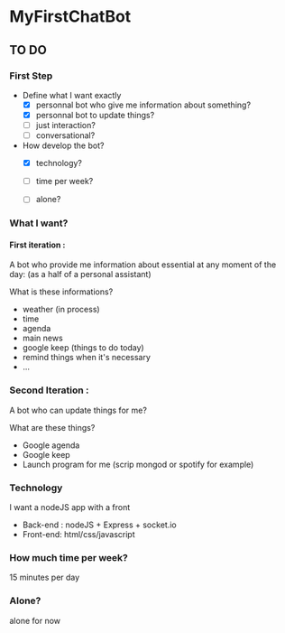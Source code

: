 # MyFirstChatBot

## TO DO

### First Step
- Define what I want exactly
  * [x] personnal bot who give me information about something?
  * [x] personnal bot to update things?
  * [ ] just interaction?
  * [ ] conversational?

- How develop the bot?
  * [x] technology?
  * [ ] time per week?
  * [ ] alone?


### What I want?
#### First iteration :
A bot who provide me information about essential at any moment of the day: (as a half of a personal assistant)

What is these informations?
* weather (in process)
* time 
* agenda
* main news
* google keep (things to do today)
* remind things when  it's necessary
* ...

### Second Iteration : 
A bot who can update things for me?

What are these things?
* Google agenda
* Google keep
* Launch program for me (scrip mongod or spotify for example)

### Technology
I want a nodeJS app with a front
* Back-end : nodeJS + Express + socket.io
* Front-end: html/css/javascript

### How much time per week?
15 minutes per day

### Alone? 
alone for now